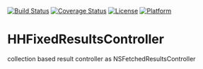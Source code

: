 [![Build Status](https://api.travis-ci.org/hyukhur/HHFixedResultsController.png)](https://travis-ci.org/hyukhur/HHFixedResultsController) 
[![Coverage Status](https://coveralls.io/repos/hyukhur/HHFixedResultsController/badge.png)](https://coveralls.io/r/hyukhur/HHFixedResultsController)
[![License](https://go-shields.herokuapp.com/license-MIT-blue.png)](http://opensource.org/licenses/MIT) [![Platform](https://cocoapod-badges.herokuapp.com/p/HHFixedResultsController/badge.png)](https://github.com/hyukhur/HHFixedResultsController/tree/master/HHFixedResultsController/Classes)



HHFixedResultsController
========================

collection based result controller as NSFetchedResultsController
